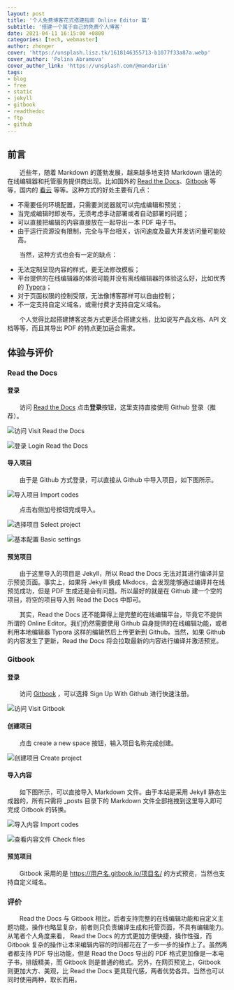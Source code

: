 ```yaml
---
layout: post
title: '个人免费博客花式搭建指南 Online Editor 篇'
subtitle: '搭建一个属于自己的免费个人博客'
date: 2021-04-11 16:15:00 +0800
categories: [tech, webmaster]
author: zhonger
cover: 'https://unsplash.lisz.tk/1618146355713-b1077f33a87a.webp'
cover_author: 'Polina Abramova'
cover_author_link: 'https://unsplash.com/@mandariin'
tags: 
- blog
- free
- static
- jekyll
- gitbook
- readthedoc
- ftp
- github
---
```


## 前言

&emsp;&emsp;近些年，随着 Markdown 的蓬勃发展，越来越多地支持 Markdown 语法的在线编辑器和托管服务提供商出现。比如国外的 [Read the Docs](https://readthedocs.org/)、[Gitbook](https://gitbook.com) 等等，国内的 [看云](https://www.kancloud.cn/) 等等。这种方式的好处主要有几点：

- 不需要任何环境配置，只需要浏览器就可以完成编辑和预览；
- 当完成编辑时即发布，无须考虑手动部署或者自动部署的问题；
- 可以直接把编辑的内容直接放在一起导出一本 PDF 电子书。
- 由于运行资源没有限制，完全与平台相关，访问速度及最大并发访问量可能较高。

&emsp;&emsp;当然，这种方式也会有一定的缺点：

- 无法定制呈现内容的样式，更无法修改模板；
- 平台提供的在线编辑器的体验可能并没有离线编辑器的体验这么好，比如优秀的 [Typora](https://typora.io)；
- 对于页面权限的控制受限，无法像博客那样可以自由控制；
- 不一定支持自定义域名，或需付费才支持自定义域名。

&emsp;&emsp;个人觉得比起搭建博客这类方式更适合搭建文档，比如说写产品文档、API 文档等等，而且其导出 PDF 的特点更加适合需求。

## 体验与评价

### Read the Docs

#### 登录

&emsp;&emsp;访问 [Read the Docs](https://readthedocs.org/) 点击**登录**按钮，这里支持直接使用 Github 登录（推荐）。

![访问 Visit Read the Docs](https://i.lisz.top/blog/fVRO1k.webp)

![登录 Login Read the Docs](https://i.lisz.top/blog/t2pFT9.webp)

#### 导入项目

&emsp;&emsp;由于是 Github 方式登录，可以直接从 Github 中导入项目，如下图所示。

![导入项目 Import codes](https://i.lisz.top/blog/MryiQH.webp)

&emsp;&emsp;点击右侧加号按钮完成导入。

![选择项目 Select project](https://i.lisz.top/blog/2wtoFP.webp)

![基本配置 Basic settings](https://i.lisz.top/blog/dU4Mkp.webp)

#### 预览项目

&emsp;&emsp;由于这里导入的项目是 Jekyll，所以 Read the Docs 无法对其进行编译并显示预览页面。事实上，如果将 Jekylll 换成 Mkdocs，会发现能够通过编译并在线预览成功，但是 PDF 生成还是会有问题。所以最好的就是在 Github 建一个空的项目，将空的项目导入到 Read the Docs 中即可。

&emsp;&emsp;其实，Read the Docs 还不能算得上是完整的在线编辑平台，毕竟它不提供所谓的 Online Editor。我们仍然需要使用 Github 自身提供的在线编辑功能，或者利用本地编辑器 Typora 这样的编辑然后上传更新到 Github。当然，如果 Github 的内容发生了更新，Read the Docs 将会拉取最新的内容进行编译并激活预览。

### Gitbook

#### 登录

&emsp;&emsp;访问 [Gitbook](https://gitbook.com) ，可以选择 Sign Up With Github 进行快速注册。

![访问 Visit Gitbook](https://i.lisz.top/blog/Ih0lNS.webp)

#### 创建项目

&emsp;&emsp;点击 create a new space 按钮，输入项目名称完成创建。

![创建项目 Create project](https://i.lisz.top/blog/uEgF18.webp)

#### 导入内容

&emsp;&emsp;如下图所示，可以直接导入 Markdown 文件。由于本站是采用 Jekyll 静态生成器的，所有只需将 _posts 目录下的 Markdown 文件全部拖拽到这里导入即可完成 Gitbook 的转换。

![导入内容 Import codes](https://i.lisz.top/blog/BLngkD.webp)

![查看内容文件 Check files](https://i.lisz.top/blog/ssplcq.webp)

#### 预览项目

&emsp;&emsp;Gitbook 采用的是 <https://用户名.gitbook.io/项目名/> 的方式预览，当然也支持自定义域名。

### 评价

&emsp;&emsp;Read the Docs 与 Gitbook 相比，后者支持完整的在线编辑功能和自定义主题功能，操作也略显复杂，前者则只负责编译生成和托管页面，不具有编辑能力。从笔者个人角度来看， Read the Docs 的方式更加方便快捷，操作性强，而 Gitbook 复杂的操作让本来编辑内容的时间都花在了一步一步的操作上了。虽然两者都支持 PDF 导出功能，但是 Read the Docs 导出的 PDF 格式更加像是一本电子书，排版精美，而 Gitbook 则是普通的格式。另外，在网页预览上，Gitbook 则更加大方、美观，比 Read the Docs 更具现代感，两者优势各异。当然也可以同时使用两种，取长而用。
